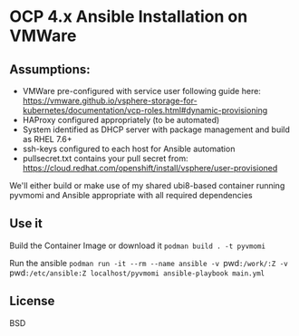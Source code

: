 # OCP 4.x Ansible Installation on VMWare

## Assumptions:
 * VMWare pre-configured with service user following guide here: https://vmware.github.io/vsphere-storage-for-kubernetes/documentation/vcp-roles.html#dynamic-provisioning
 * HAProxy configured appropriately (to be automated)
 * System identified as DHCP server with package management and build as RHEL 7.6+
 * ssh-keys configured to each host for Ansible automation
 * pullsecret.txt contains your pull secret from: https://cloud.redhat.com/openshift/install/vsphere/user-provisioned

We'll either build or make use of my shared ubi8-based container running pyvmomi and Ansible appropriate with all required dependencies

## Use it

Build the Container Image or download it
`podman build . -t pyvmomi`

Run the ansible
`podman run -it --rm --name ansible -v `pwd`:/work/:Z -v `pwd`:/etc/ansible:Z localhost/pyvmomi ansible-playbook main.yml`

## License

BSD
